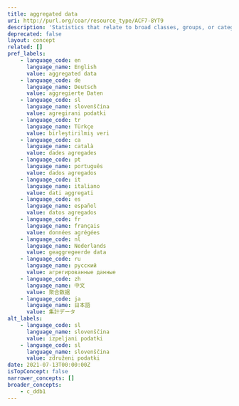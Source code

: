```yaml
---
title: aggregated data
uri: http://purl.org/coar/resource_type/ACF7-8YT9
description: 'Statistics that relate to broad classes, groups, or categories. The data are averaged, totaled, or otherwise derived from individual-level data, and it is no longer possible to distinguish the characteristics of individuals within those classes, groups, or categories. For example, the number and age group of the unemployed in specific geographic regions, or national level statistics on the occurrence of specific offences, originally derived from the statistics of individual police districts. [Source: https://ddialliance.org/Specification/DDI-CV/ModeOfCollection_3.0.html]'
deprecated: false
layout: concept
related: []
pref_labels:
    - language_code: en
      language_name: English
      value: aggregated data
    - language_code: de
      language_name: Deutsch
      value: aggregierte Daten
    - language_code: sl
      language_name: slovenščina
      value: agregirani podatki
    - language_code: tr
      language_name: Türkçe
      value: birleştirilmiş veri
    - language_code: ca
      language_name: català
      value: dades agregades
    - language_code: pt
      language_name: português
      value: dados agregados
    - language_code: it
      language_name: italiano
      value: dati aggregati
    - language_code: es
      language_name: español
      value: datos agregados
    - language_code: fr
      language_name: français
      value: données agrégées
    - language_code: nl
      language_name: Nederlands
      value: geaggregeerde data
    - language_code: ru
      language_name: русский
      value: агрегированные данные
    - language_code: zh
      language_name: 中文
      value: 聚合数据
    - language_code: ja
      language_name: 日本語
      value: 集計データ
alt_labels:
    - language_code: sl
      language_name: slovenščina
      value: izpeljani podatki
    - language_code: sl
      language_name: slovenščina
      value: združeni podatki
date: 2021-07-13T00:00:00Z
isTopConcept: false
narrower_concepts: []
broader_concepts:
    - c_ddb1
---
```


